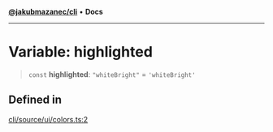[**@jakubmazanec/cli**](../../../README.md) • **Docs**

---

# Variable: highlighted

> `const` **highlighted**: `"whiteBright"` = `'whiteBright'`

## Defined in

[cli/source/ui/colors.ts:2](https://github.com/jakubmazanec/tools/blob/28bd44b020b25cf8f9b96b5a385bb7c918cf32ab/packages/cli/source/ui/colors.ts#L2)
